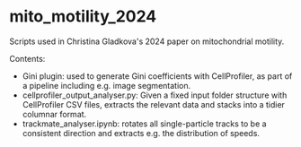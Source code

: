 # mito_motility_2024

Scripts used in Christina Gladkova's 2024 paper on mitochondrial motility.

Contents:
- Gini plugin: used to generate Gini coefficients with CellProfiler, as part of a pipeline including e.g. image segmentation.
- cellprofiler_output_analyser.py: Given a fixed input folder structure with CellProfiler CSV files, extracts the relevant data and stacks
    into a tidier columnar format.
- trackmate_analyser.ipynb: rotates all single-particle tracks to be a consistent direction and extracts e.g. the distribution of speeds.